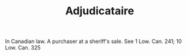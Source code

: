 ---
title: Adjudicataire
letter: A
permalink: "/definitions/adjudicataire.html"
body: In Canadian law. A purchaser at a sheriff's sale. See 1 Low. Can. 241; 10 Low.
  Can. 325
published_at: '2018-07-07'
source: Black's Law Dictionary
layout: post
---